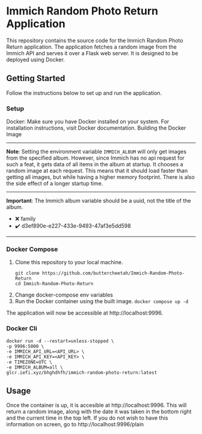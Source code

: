 # Immich Random Photo Return Application
This repository contains the source code for the Immich Random Photo Return application. The application fetches a random image from the Immich API and serves it over a Flask web server. It is designed to be deployed using Docker.

## Getting Started
Follow the instructions below to set up and run the application.

### Setup
Docker: Make sure you have Docker installed on your system. For installation instructions, visit Docker documentation.
Building the Docker Image

***
**Note**: Setting the environment variable `IMMICH_ALBUM` will only get images from the specified album. However, since Immich has no api request for such a feat, it gets data of all items in the album at startup. It chooses a random image at each request. This means that it should load faster than getting all images, but while having a higher memory footprint. There is also the side effect of a longer startup time.
***
**Important**: The Immich album variable should be a uuid, not the title of the album. 
- :x: family
- :heavy_check_mark: d3ef890e-e227-433e-9493-47af3e5dd598
***

### Docker Compose
1. Clone this repository to your local machine.
    ```shell
    git clone https://github.com/buttercheetah/Immich-Random-Photo-Return
    cd Immich-Random-Photo-Return
    ```
2. Change docker-compose env variables
3. Run the Docker container using the built image.
    `docker compose up -d`

The application will now be accessible at http://localhost:9996.
### Docker Cli
```
docker run -d --restart=unless-stopped \
-p 9996:5000 \
-e IMMICH_API_URL=<API_URL> \
-e IMMICH_API_KEY=<API_KEY> \
-e TIMEZONE=UTC \
-e IMMICH_ALBUM=all \
glcr.iefi.xyz/bhghdhfh/immich-random-photo-return:latest
```
## Usage
Once the container is up, it is accesible at http://localhost:9996. This will return a random image, along with the date it was taken in the bottom right and the current time in the top left. If you do not wish to have this information on screen, go to http://localhost:9996/plain